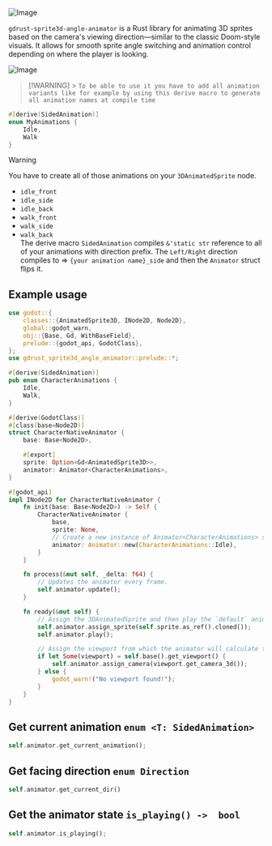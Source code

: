 ![Image](https://github.com/user-attachments/assets/9a0f8d6e-c7b0-4fda-9b00-d52502d2be8a)

`gdrust-sprite3d-angle-animator` is a Rust library for animating 3D sprites based on the camera's viewing direction—similar to the classic Doom-style visuals. It allows for smooth sprite angle switching and animation control depending on where the player is looking.

![Image](https://github.com/Just-a-Jason/gdrust-sprite3d-angle-animator/blob/main/preview.gif)

> [!WARNING] > `To be able to use it you have to add all animation variants like for example by using this derive macro to generate all animation names at compile time`

```rs
#[derive(SidedAnimation)]
enum MyAnimations {
    Idle,
    Walk
}
```

> [!WARNING]
> You have to create all of those animations on your `3DAnimatedSprite` node.
>
> - `idle_front`
> - `idle_side`
> - `idle_back`
> - `walk_front`
> - `walk_side`
> - `walk_back` \
>   The derive macro `SidedAnimation` compiles `&'static str` reference to all of your animations with direction prefix.
>   The `Left/Right` direction compiles to => `{your animation name}_side` and then the `Animator` struct flips it.

## Example usage

```rs
use godot::{
    classes::{AnimatedSprite3D, INode2D, Node2D},
    global::godot_warn,
    obj::{Base, Gd, WithBaseField},
    prelude::{godot_api, GodotClass},
};
use gdrust_sprite3d_angle_animator::prelude::*;

#[derive(SidedAnimation)]
pub enum CharacterAnimations {
    Idle,
    Walk,
}

#[derive(GodotClass)]
#[class(base=Node2D)]
struct CharacterNativeAnimator {
    base: Base<Node2D>,

    #[export]
    sprite: Option<Gd<AnimatedSprite3D>>,
    animator: Animator<CharacterAnimations>,
}

#[godot_api]
impl INode2D for CharacterNativeAnimator {
    fn init(base: Base<Node2D>) -> Self {
        CharacterNativeAnimator {
            base,
            sprite: None,
            // Create a new instance of Animator<CharacterAnimations> struct with a default animation.
            animator: Animator::new(CharacterAnimations::Idle),
        }
    }

    fn process(&mut self, _delta: f64) {
        // Updates the animator every frame.
        self.animator.update();
    }

    fn ready(&mut self) {
        // Assign the 3DAnimatedSprite and then play the `default` animation.
        self.animator.assign_sprite(self.sprite.as_ref().cloned());
        self.animator.play();

        // Assign the viewport from which the animator will calculate the direction from.
        if let Some(viewport) = self.base().get_viewport() {
            self.animator.assign_camera(viewport.get_camera_3d());
        } else {
            godot_warn!("No viewport found!");
        }
    }
}
```

## Get current animation `enum <T: SidedAnimation>`

```rs
self.animator.get_current_animation();
```

## Get facing direction `enum Direction`

```rs
self.animator.get_current_dir()
```

## Get the animator state `is_playing() ->  bool`

```rs
self.animator.is_playing();
```
